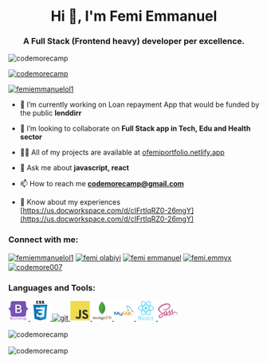 <h1 align="center">Hi 👋, I'm Femi Emmanuel</h1>
<h3 align="center">A Full Stack (Frontend heavy) developer per excellence.</h3>

<p align="left"> <img src="https://komarev.com/ghpvc/?username=codemorecamp&label=Profile%20views&color=0e75b6&style=flat" alt="codemorecamp" /> </p>

<p align="left"> <a href="https://github.com/ryo-ma/github-profile-trophy"><img src="https://github-profile-trophy.vercel.app/?username=codemorecamp" alt="codemorecamp" /></a> </p>

<p align="left"> <a href="https://twitter.com/femiemmanuelol1" target="blank"><img src="https://img.shields.io/twitter/follow/femiemmanuelol1?logo=twitter&style=for-the-badge" alt="femiemmanuelol1" /></a> </p>

- 🔭 I’m currently working on Loan repayment App that would be funded by the public **lenddirr**

- 👯 I’m looking to collaborate on **Full Stack app in Tech, Edu and Health sector**

- 👨‍💻 All of my projects are available at [ofemiportfolio.netlify.app](ofemiportfolio.netlify.app)

- 💬 Ask me about **javascript, react**

- 📫 How to reach me **codemorecamp@gmail.com**

- 📄 Know about my experiences [https://us.docworkspace.com/d/cIFrtlqRZ0-26mgY](https://us.docworkspace.com/d/cIFrtlqRZ0-26mgY)

<h3 align="left">Connect with me:</h3>
<p align="left">
<a href="https://twitter.com/femiemmanuelol1" target="blank"><img align="center" src="https://raw.githubusercontent.com/rahuldkjain/github-profile-readme-generator/master/src/images/icons/Social/twitter.svg" alt="femiemmanuelol1" height="30" width="40" /></a>
<a href="https://linkedin.com/in/femi olabiyi" target="blank"><img align="center" src="https://raw.githubusercontent.com/rahuldkjain/github-profile-readme-generator/master/src/images/icons/Social/linked-in-alt.svg" alt="femi olabiyi" height="30" width="40" /></a>
<a href="https://fb.com/femi emmanuel" target="blank"><img align="center" src="https://raw.githubusercontent.com/rahuldkjain/github-profile-readme-generator/master/src/images/icons/Social/facebook.svg" alt="femi emmanuel" height="30" width="40" /></a>
<a href="https://instagram.com/femi.emmyx" target="blank"><img align="center" src="https://raw.githubusercontent.com/rahuldkjain/github-profile-readme-generator/master/src/images/icons/Social/instagram.svg" alt="femi.emmyx" height="30" width="40" /></a>
<a href="https://www.youtube.com/c/codemore007" target="blank"><img align="center" src="https://raw.githubusercontent.com/rahuldkjain/github-profile-readme-generator/master/src/images/icons/Social/youtube.svg" alt="codemore007" height="30" width="40" /></a>
</p>

<h3 align="left">Languages and Tools:</h3>
<p align="left"> <a href="https://getbootstrap.com" target="_blank" rel="noreferrer"> <img src="https://raw.githubusercontent.com/devicons/devicon/master/icons/bootstrap/bootstrap-plain-wordmark.svg" alt="bootstrap" width="40" height="40"/> </a> <a href="https://www.w3schools.com/css/" target="_blank" rel="noreferrer"> <img src="https://raw.githubusercontent.com/devicons/devicon/master/icons/css3/css3-original-wordmark.svg" alt="css3" width="40" height="40"/> </a> <a href="https://git-scm.com/" target="_blank" rel="noreferrer"> <img src="https://www.vectorlogo.zone/logos/git-scm/git-scm-icon.svg" alt="git" width="40" height="40"/> </a> <a href="https://developer.mozilla.org/en-US/docs/Web/JavaScript" target="_blank" rel="noreferrer"> <img src="https://raw.githubusercontent.com/devicons/devicon/master/icons/javascript/javascript-original.svg" alt="javascript" width="40" height="40"/> </a> <a href="https://www.mongodb.com/" target="_blank" rel="noreferrer"> <img src="https://raw.githubusercontent.com/devicons/devicon/master/icons/mongodb/mongodb-original-wordmark.svg" alt="mongodb" width="40" height="40"/> </a> <a href="https://www.mysql.com/" target="_blank" rel="noreferrer"> <img src="https://raw.githubusercontent.com/devicons/devicon/master/icons/mysql/mysql-original-wordmark.svg" alt="mysql" width="40" height="40"/> </a> <a href="https://reactjs.org/" target="_blank" rel="noreferrer"> <img src="https://raw.githubusercontent.com/devicons/devicon/master/icons/react/react-original-wordmark.svg" alt="react" width="40" height="40"/> </a> <a href="https://sass-lang.com" target="_blank" rel="noreferrer"> <img src="https://raw.githubusercontent.com/devicons/devicon/master/icons/sass/sass-original.svg" alt="sass" width="40" height="40"/> </a> </p>

<p><img align="center" src="https://github-readme-stats.vercel.app/api/top-langs?username=codemorecamp&show_icons=true&locale=en&layout=compact" alt="codemorecamp" /></p>

<p><img align="center" src="https://github-readme-streak-stats.herokuapp.com/?user=codemorecamp&" alt="codemorecamp" /></p>
